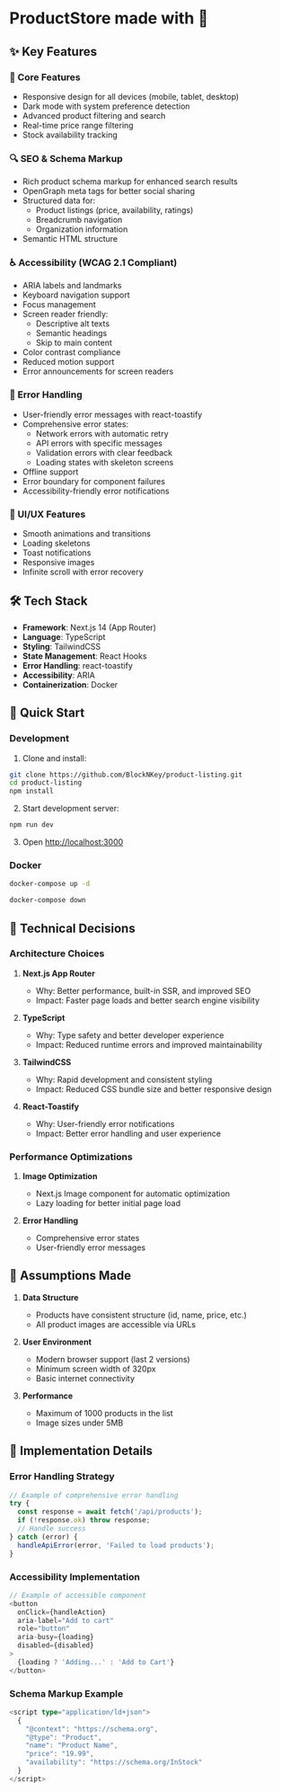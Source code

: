 # ProductStore made with 💖

## ✨ Key Features

### 🎯 Core Features

- Responsive design for all devices (mobile, tablet, desktop)
- Dark mode with system preference detection
- Advanced product filtering and search
- Real-time price range filtering
- Stock availability tracking

### 🔍 SEO & Schema Markup

- Rich product schema markup for enhanced search results
- OpenGraph meta tags for better social sharing
- Structured data for:
  - Product listings (price, availability, ratings)
  - Breadcrumb navigation
  - Organization information
- Semantic HTML structure

### ♿ Accessibility (WCAG 2.1 Compliant)

- ARIA labels and landmarks
- Keyboard navigation support
- Focus management
- Screen reader friendly:
  - Descriptive alt texts
  - Semantic headings
  - Skip to main content
- Color contrast compliance
- Reduced motion support
- Error announcements for screen readers

### 🚨 Error Handling

- User-friendly error messages with react-toastify
- Comprehensive error states:
  - Network errors with automatic retry
  - API errors with specific messages
  - Validation errors with clear feedback
  - Loading states with skeleton screens
- Offline support
- Error boundary for component failures
- Accessibility-friendly error notifications

### 🎨 UI/UX Features

- Smooth animations and transitions
- Loading skeletons
- Toast notifications
- Responsive images
- Infinite scroll with error recovery

## 🛠️ Tech Stack

- **Framework**: Next.js 14 (App Router)
- **Language**: TypeScript
- **Styling**: TailwindCSS
- **State Management**: React Hooks
- **Error Handling**: react-toastify
- **Accessibility**: ARIA
- **Containerization**: Docker

## 🚀 Quick Start

### Development

1. Clone and install:

```bash
git clone https://github.com/BlockNKey/product-listing.git
cd product-listing
npm install
```

2. Start development server:

```bash
npm run dev
```

3. Open [http://localhost:3000](http://localhost:3000)

### Docker

```bash
docker-compose up -d

docker-compose down
```

## 🤔 Technical Decisions

### Architecture Choices

1. **Next.js App Router**

   - Why: Better performance, built-in SSR, and improved SEO
   - Impact: Faster page loads and better search engine visibility

2. **TypeScript**

   - Why: Type safety and better developer experience
   - Impact: Reduced runtime errors and improved maintainability

3. **TailwindCSS**

   - Why: Rapid development and consistent styling
   - Impact: Reduced CSS bundle size and better responsive design

4. **React-Toastify**
   - Why: User-friendly error notifications
   - Impact: Better error handling and user experience

### Performance Optimizations

1. **Image Optimization**

   - Next.js Image component for automatic optimization
   - Lazy loading for better initial page load

2. **Error Handling**
   - Comprehensive error states
   - User-friendly error messages

## 🎯 Assumptions Made

1. **Data Structure**

   - Products have consistent structure (id, name, price, etc.)
   - All product images are accessible via URLs

2. **User Environment**

   - Modern browser support (last 2 versions)
   - Minimum screen width of 320px
   - Basic internet connectivity

3. **Performance**
   - Maximum of 1000 products in the list
   - Image sizes under 5MB

## 🎯 Implementation Details

### Error Handling Strategy

```typescript
// Example of comprehensive error handling
try {
  const response = await fetch('/api/products');
  if (!response.ok) throw response;
  // Handle success
} catch (error) {
  handleApiError(error, 'Failed to load products');
}
```

### Accessibility Implementation

```typescript
// Example of accessible component
<button
  onClick={handleAction}
  aria-label="Add to cart"
  role="button"
  aria-busy={loading}
  disabled={disabled}
>
  {loading ? 'Adding...' : 'Add to Cart'}
</button>
```

### Schema Markup Example

```typescript
<script type="application/ld+json">
  {
    "@context": "https://schema.org",
    "@type": "Product",
    "name": "Product Name",
    "price": "19.99",
    "availability": "https://schema.org/InStock"
  }
</script>
```
